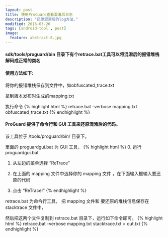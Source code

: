 ```yaml
---
layout: post
title: 使用ProGuard查看混淆后日志
description: "还原混淆后的log方法."
modified: 2016-03-26
tags: [android-tool , post]
image:
  feature: abstract-8.jpg
---
```


#### sdk/tools/proguard/bin 目录下有个retrace.bat工具可以将混淆后的报错堆栈解码成正常的类名

#### 使用方法如下:

将你的报错堆栈保存到文件中，如obfuscated_trace.txt

拿到版本发布时生成的mapping.txt

执行命令
{% highlight html %}
retrace.bat -verbose mapping.txt obfuscated_trace.txt
{% endhighlight %}

#### ProGuard 提供了命令行和 GUI 工具来还原混淆后的代码。

该工具位于  <android-sdk>/tools/proguard/bin/ 目录下。

里面的 proguardgui.bat 为 GUI 工具，
{% highlight html %}
0. 运行 proguardgui.bat

1. 从左边的菜单选择  “ReTrace”

2. 在上面的 mapping 文件中选择你的 mapping 文件 ，在下面输入框输入要还原的代码

3. 点击 “ReTrace!” 
{% endhighlight %}

retrace.bat 为命令行工具， 把 mapping 文件和 要还原的堆栈信息保存在 stacktrace 文件中，

然后把这两个文件复制到 retrace.bat 目录下，运行如下命令即可。
{% highlight html %}
retrace.bat -verbose mapping.txt stacktrace.txt > out.txt
{% endhighlight %}




